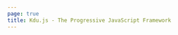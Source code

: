 ```yaml
---
page: true
title: Kdu.js - The Progressive JavaScript Framework
---
```


<script setup>
import Home from '/@theme/components/Home.kdu'
</script>

<Home />
